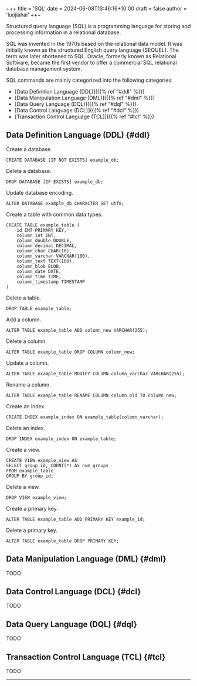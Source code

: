 +++
title = 'SQL'
date = 2024-06-08T13:46:16+10:00
draft = false
author = 'luojiahai'
+++

Structured query language (SQL) is a programming language for storing and processing information in a relational database.

SQL was invented in the 1970s based on the relational data model. It was initially known as the structured English query language (SEQUEL). The term was later shortened to SQL. Oracle, formerly known as Relational Software, became the first vendor to offer a commercial SQL relational database management system.

SQL commands are mainly categorized into the following categories:
- [Data Definition Language (DDL)]({{% ref "#ddl" %}})
- [Data Manipulation Language (DML)]({{% ref "#dml" %}})
- [Data Query Language (DQL)]({{% ref "#dql" %}})
- [Data Control Language (DCL)]({{% ref "#dcl" %}})
- [Transaction Control Language (TCL)]({{% ref "#tcl" %}})

## Data Definition Language (DDL) {#ddl}

Create a database.
```
CREATE DATABASE [IF NOT EXISTS] example_db;
```

Delete a database.
```
DROP DATABASE [IF EXISTS] example_db;
```

Update database encoding.
```
ALTER DATABASE example_db CHARACTER SET utf8;
```

Create a table with common data types.
```
CREATE TABLE example_table (
    id INT PRIMARY KEY,
    column_int INT,
    column_double DOUBLE,
    column_decimal DECIMAL,
    column_char CHAR(10),
    column_varchar VARCHAR(100),
    column_text TEXT(100),
    column_blob BLOB,
    column_date DATE,
    column_time TIME,
    column_timestamp TIMESTAMP
)
```

Delete a table.
```
DROP TABLE example_table;
```

Add a column.
```
ALTER TABLE example_table ADD column_new VARCHAR(255);
```

Delete a column.
```
ALTER TABLE example_table DROP COLUMN column_new;
```

Update a column.
```
ALTER TABLE example_table MODIFY COLUMN column_varchar VARCHAR(255);
```

Rename a column.
```
ALTER TABLE example_table RENAME COLUMN column_old TO column_new;
```

Create an index.
```
CREATE INDEX example_index ON example_table(column_varchar);
```

Delete an index.
```
DROP INDEX example_index ON example_table;
```

Create a view.
```
CREATE VIEW example_view AS
SELECT group_id, COUNT(*) AS num_groups
FROM example_table
GROUP BY group_id;
```

Delete a view.
```
DROP VIEW example_view;
```

Create a primary key.
```
ALTER TABLE example_table ADD PRIMARY KEY example_id;
```

Delete a primary key.
```
ALTER TABLE example_table DROP PRIMARY KEY;
```

## Data Manipulation Language (DML) {#dml}

TODO

## Data Control Language (DCL) {#dcl}

TODO

## Data Query Language (DQL) {#dql}

TODO

## Transaction Control Language (TCL) {#tcl}

TODO

---
